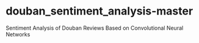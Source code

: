 # douban_sentiment_analysis-master
Sentiment Analysis of Douban Reviews Based on Convolutional Neural Networks
